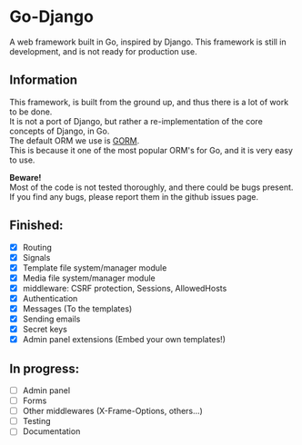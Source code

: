 # Go-Django
A web framework built in Go, inspired by Django.
This framework is still in development, and is not ready for production use.

## Information
This framework, is built from the ground up, and thus there is a lot of work to be done.  
It is not a port of Django, but rather a re-implementation of the core concepts of Django, in Go.  
The default ORM we use is [GORM](https://gorm.io/).  
This is because it one of the most popular ORM's for Go, and it is very easy to use.

**Beware!**  
Most of the code is not tested thoroughly, and there could be bugs present.  
If you find any bugs, please report them in the github issues page.

## Finished:
- [x] Routing
- [x] Signals
- [x] Template file system/manager module
- [x] Media file system/manager module
- [x] middleware: CSRF protection, Sessions, AllowedHosts
- [x] Authentication
- [x] Messages (To the templates)
- [x] Sending emails
- [x] Secret keys
- [x] Admin panel extensions (Embed your own templates!)

## In progress:
- [ ] Admin panel
- [ ] Forms
- [ ] Other middlewares (X-Frame-Options, others...)
- [ ] Testing
- [ ] Documentation
